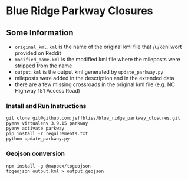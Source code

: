 # Blue Ridge Parkway Closures

## Some Information
* `original_kml.kml` is the name of the original kml file that /u/kenilwort provided on Reddit
* `modified_name.kml` is the modified kml file where the mileposts were stripped from the name
* `output.kml` is the output kml generated by `update_parkway.py`
* mileposts were added in the description and in the extended data
* there are a few missing crossroads in the original kml file (e.g. NC Highway 151 Access Road)

### Install and Run Instructions
```
git clone git@github.com:jeffbliss/blue_ridge_parkway_closures.git
pyenv virtualenv 3.9.15 parkway
pyenv activate parkway
pip install -r requirements.txt
python update_parkway.py
```

### Geojson conversion
```
npm install -g @mapbox/togeojson
togeojson output.kml > output.geojson
```

